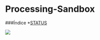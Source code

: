# Processing-Sandbox

###Índice
   *[STATUS](#Status)


   <p align="left">
      <img src="https://img.shields.io/badge/STATUS-IN%20DEVELOPMENT-green">
   </p>

